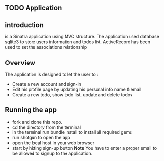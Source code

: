 ## TODO Application

## introduction

is a Sinatra application using MVC structure. The application used database sqlite3 to store users information and todos list. ActiveRecord has been used to set the associations relationship   

## Overview

The application is designed to let the user to :
- Create a new account and sign-in
- Edit his profile page by updating his personal info name & email
- Create a new todo, show todo list, update and delete todos

## Running the app
 - fork and clone this repo.
 - cd the directory from the terminal
 - in the terminal run bundle install to install all required gems
 - run shotgun to open the app
 - open the local host in your web browser
 - start by hitting sign-up button
**Note** You have to enter a proper email to be allowed to signup to the application.
